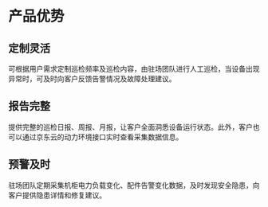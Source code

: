 # 产品优势

## 定制灵活
可根据用户需求定制巡检频率及巡检内容，由驻场团队进行人工巡检，当设备出现异常时，可及时向客户反馈告警情况及故障处理建议。

## 报告完整
提供完整的巡检日报、周报、月报，让客户全面洞悉设备运行状态。此外，客户也可以通过京东云的动力环境接口实时查看采集数据信息。

## 预警及时
驻场团队定期采集机柜电力负载变化、配件告警变化数据，及时发现安全隐患，向客户提供隐患详情和修复建议。


